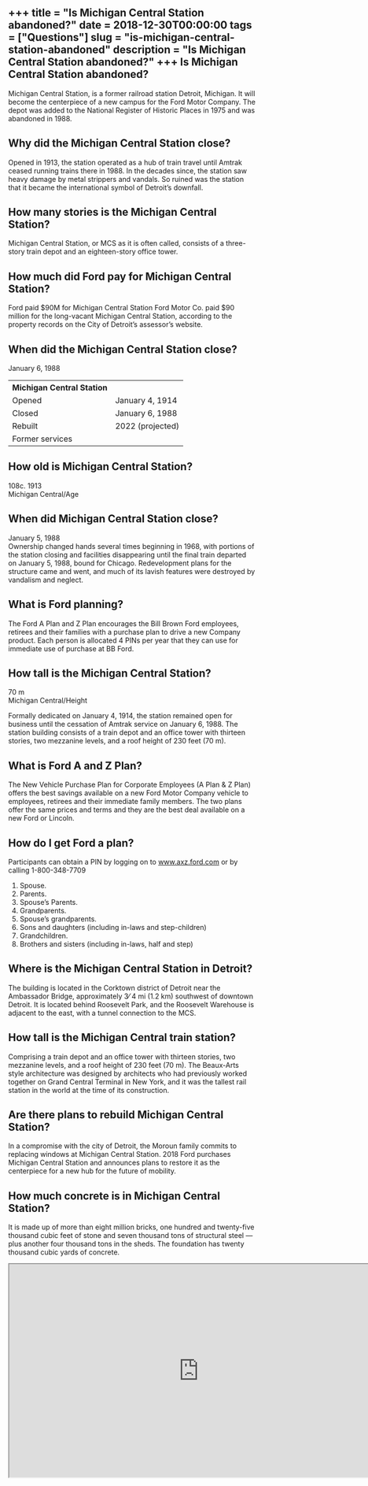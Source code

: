 +++
title = "Is Michigan Central Station abandoned?"
date = 2018-12-30T00:00:00
tags = ["Questions"]
slug = "is-michigan-central-station-abandoned"
description = "Is Michigan Central Station abandoned?"
+++
Is Michigan Central Station abandoned?
--------------------------------------

Michigan Central Station, is a former railroad station Detroit, Michigan. It will become the centerpiece of a new campus for the Ford Motor Company. The depot was added to the National Register of Historic Places in 1975 and was abandoned in 1988.

Why did the Michigan Central Station close?
-------------------------------------------

Opened in 1913, the station operated as a hub of train travel until Amtrak ceased running trains there in 1988. In the decades since, the station saw heavy damage by metal strippers and vandals. So ruined was the station that it became the international symbol of Detroit’s downfall.

How many stories is the Michigan Central Station?
-------------------------------------------------

Michigan Central Station, or MCS as it is often called, consists of a three-story train depot and an eighteen-story office tower.

How much did Ford pay for Michigan Central Station?
---------------------------------------------------

Ford paid $90M for Michigan Central Station Ford Motor Co. paid $90 million for the long-vacant Michigan Central Station, according to the property records on the City of Detroit’s assessor’s website.

When did the Michigan Central Station close?
--------------------------------------------

January 6, 1988

<table><tr><th>Michigan Central Station</th></tr><tr><td>Opened</td><td>January 4, 1914</td></tr><tr><td>Closed</td><td>January 6, 1988</td></tr><tr><td>Rebuilt</td><td>2022 (projected)</td></tr><tr><td>Former services</td></tr></table>

How old is Michigan Central Station?
------------------------------------

108c. 1913  
Michigan Central/Age

When did Michigan Central Station close?
----------------------------------------

January 5, 1988  
Ownership changed hands several times beginning in 1968, with portions of the station closing and facilities disappearing until the final train departed on January 5, 1988, bound for Chicago. Redevelopment plans for the structure came and went, and much of its lavish features were destroyed by vandalism and neglect.

What is Ford planning?
----------------------

The Ford A Plan and Z Plan encourages the Bill Brown Ford employees, retirees and their families with a purchase plan to drive a new Company product. Each person is allocated 4 PINs per year that they can use for immediate use of purchase at BB Ford.

How tall is the Michigan Central Station?
-----------------------------------------

70 m  
Michigan Central/Height

Formally dedicated on January 4, 1914, the station remained open for business until the cessation of Amtrak service on January 6, 1988. The station building consists of a train depot and an office tower with thirteen stories, two mezzanine levels, and a roof height of 230 feet (70 m).

What is Ford A and Z Plan?
--------------------------

The New Vehicle Purchase Plan for Corporate Employees (A Plan &amp; Z Plan) offers the best savings available on a new Ford Motor Company vehicle to employees, retirees and their immediate family members. The two plans offer the same prices and terms and they are the best deal available on a new Ford or Lincoln.

How do I get Ford a plan?
-------------------------

Participants can obtain a PIN by logging on to www.axz.ford.com or by calling 1-800-348-7709

1. Spouse.
2. Parents.
3. Spouse’s Parents.
4. Grandparents.
5. Spouse’s grandparents.
6. Sons and daughters (including in-laws and step-children)
7. Grandchildren.
8. Brothers and sisters (including in-laws, half and step)

Where is the Michigan Central Station in Detroit?
-------------------------------------------------

The building is located in the Corktown district of Detroit near the Ambassador Bridge, approximately 3⁄ 4 mi (1.2 km) southwest of downtown Detroit. It is located behind Roosevelt Park, and the Roosevelt Warehouse is adjacent to the east, with a tunnel connection to the MCS.

How tall is the Michigan Central train station?
-----------------------------------------------

Comprising a train depot and an office tower with thirteen stories, two mezzanine levels, and a roof height of 230 feet (70 m). The Beaux-Arts style architecture was designed by architects who had previously worked together on Grand Central Terminal in New York, and it was the tallest rail station in the world at the time of its construction.

Are there plans to rebuild Michigan Central Station?
----------------------------------------------------

In a compromise with the city of Detroit, the Moroun family commits to replacing windows at Michigan Central Station. 2018 Ford purchases Michigan Central Station and announces plans to restore it as the centerpiece for a new hub for the future of mobility.

How much concrete is in Michigan Central Station?
-------------------------------------------------

It is made up of more than eight million bricks, one hundred and twenty-five thousand cubic feet of stone and seven thousand tons of structural steel — plus another four thousand tons in the sheds. The foundation has twenty thousand cubic yards of concrete.

<iframe allow="accelerometer; autoplay; clipboard-write; encrypted-media; gyroscope; picture-in-picture" allowfullscreen="" class="__youtube_prefs__  epyt-is-override  no-lazyload" data-no-lazy="1" data-origheight="433" data-origwidth="770" data-skipgform_ajax_framebjll="" height="433" id="_ytid_72069" loading="lazy" src="https://www.youtube.com/embed/1T4rBCeGR8Q?enablejsapi=1&autoplay=0&cc_load_policy=0&cc_lang_pref=&iv_load_policy=1&loop=0&modestbranding=0&rel=1&fs=1&playsinline=0&autohide=2&theme=dark&color=red&controls=1&" title="YouTube player" width="770"></iframe>